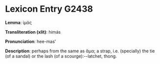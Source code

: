 # Lexicon Entry G2438

**Lemma**: ἱμάς

**Transliteration (xlit)**: himás

**Pronunciation**: hee-mas'

**Description**:
perhaps from the same as ἅμα; a strap, i.e. (specially) the tie (of a sandal) or the lash (of a scourge):--latchet, thong.
